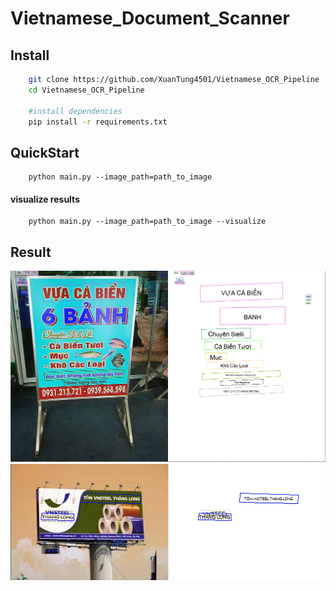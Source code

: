 # Vietnamese_Document_Scanner

## Install
```bash
    git clone https://github.com/XuanTung4501/Vietnamese_OCR_Pipeline
    cd Vietnamese_OCR_Pipeline
    
    #install dependencies
    pip install -r requirements.txt
```

## QuickStart
```commandline
    python main.py --image_path=path_to_image
```

#### visualize results
```commandline
    python main.py --image_path=path_to_image --visualize
```

## Result
![Demo](./result/result.png)
![Demo1](./result/result1.png)

